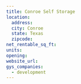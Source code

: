 ```yaml
---
title: Conroe Self Storage
location:
  address:
  city: Conroe
  state: Texas
  zipcode:
net_rentable_sq_ft:
units:
opening:
website_url:
gys_companies:
  - development
---
```

